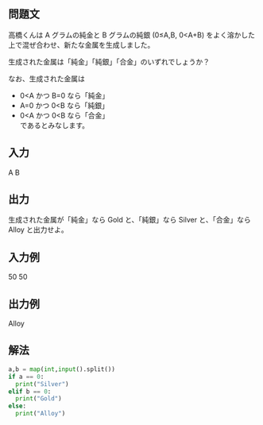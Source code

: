 ## 問題文
高橋くんは 
A グラムの純金と 
B グラムの純銀 
(0≤A,B, 0<A+B) をよく溶かした上で混ぜ合わせ、新たな金属を生成しました。  

生成された金属は「純金」「純銀」「合金」のいずれでしょうか？  

なお、生成された金属は

- 0<A かつ B=0 なら「純金」  
- A=0 かつ 0<B なら「純銀」  
- 0<A かつ 0<B なら「合金」  
であるとみなします。
## 入力
A B
## 出力
生成された金属が「純金」なら Gold と、「純銀」なら Silver と、「合金」なら Alloy と出力せよ。
## 入力例
50 50
## 出力例
Alloy
## 解法

```python
a,b = map(int,input().split())
if a == 0:
  print("Silver")
elif b == 0:
  print("Gold")
else:
  print("Alloy")